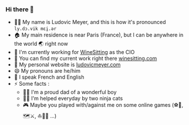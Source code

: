 ### Hi there 👋

- 👨‍💻 My name is Ludovic Meyer, and this is how it's pronounced `ly.dɔ.vik mɛi̯.ər`
- 🏠 My main residence is near Paris (France), but I can be anywhere in the world 🌏 right now
- 🍷 I'm currently working for [WineSitting](https://github.com/winesitting) as the CIO
- 🔭 You can find my current work right there [winesitting.com](https://winesitting.com)
- 🔗 My personal website is [ludovicmeyer.com](https://ludovicmeyer.com)
- 😄 My pronouns are he/him
- 🙊 I speak French and English
- ⚡ Some facts : 
  - 👨‍👦 I'm a proud dad of a wonderful boy
  - 🐱‍💻 I'm helped everyday by two ninja cats
  - 🎮 Maybe you played with/against me on some online games (⚽🚗, 🗺⚔, ⛵🏴‍☠️ ...)
